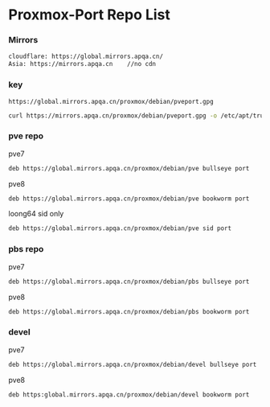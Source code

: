 # Proxmox-Port  Repo List

### Mirrors

```bash
cloudflare: https://global.mirrors.apqa.cn/
Asia: https://mirrors.apqa.cn    //no cdn
```

### key 

    https://global.mirrors.apqa.cn/proxmox/debian/pveport.gpg
    
   ```bash
   curl https://mirrors.apqa.cn/proxmox/debian/pveport.gpg -o /etc/apt/trusted.gpg.d/pveport.gpg
```

### pve repo
  
pve7

   ```bash
   deb https://global.mirrors.apqa.cn/proxmox/debian/pve bullseye port
   ```

pve8

   ```bash
   deb https://global.mirrors.apqa.cn/proxmox/debian/pve bookworm port
   ```

loong64  sid only

   ```bash
   deb https://global.mirrors.apqa.cn/proxmox/debian/pve sid port
   ```

### pbs repo

pve7

   ```bash
   deb https://global.mirrors.apqa.cn/proxmox/debian/pbs bullseye port
   ```

pve8

   ```bash
   deb https://global.mirrors.apqa.cn/proxmox/debian/pbs bookworm port
   ```


### devel

pve7

   ```bash
   deb https://global.mirrors.apqa.cn/proxmox/debian/devel bullseye port
   ```

pve8

   ```bash
   deb https:global.mirrors.apqa.cn/proxmox/debian/devel bookworm port
   ```


